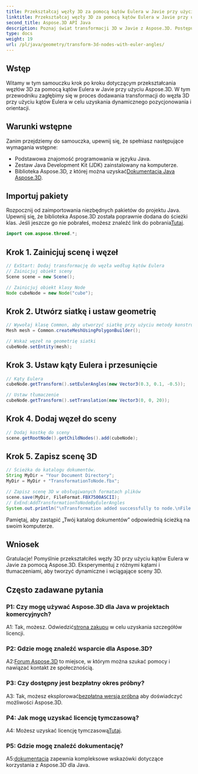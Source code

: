 ```yaml
---
title: Przekształcaj węzły 3D za pomocą kątów Eulera w Javie przy użyciu Aspose.3D
linktitle: Przekształcaj węzły 3D za pomocą kątów Eulera w Javie przy użyciu Aspose.3D
second_title: Aspose.3D API Java
description: Poznaj świat transformacji 3D w Javie z Aspose.3D. Postępuj zgodnie z naszym przewodnikiem krok po kroku, aby dodać dynamiczne kąty Eulera do węzłów 3D.
type: docs
weight: 19
url: /pl/java/geometry/transform-3d-nodes-with-euler-angles/
---
```

## Wstęp

Witamy w tym samouczku krok po kroku dotyczącym przekształcania węzłów 3D za pomocą kątów Eulera w Javie przy użyciu Aspose.3D. W tym przewodniku zagłębimy się w proces dodawania transformacji do węzła 3D przy użyciu kątów Eulera w celu uzyskania dynamicznego pozycjonowania i orientacji.

## Warunki wstępne

Zanim przejdziemy do samouczka, upewnij się, że spełniasz następujące wymagania wstępne:

- Podstawowa znajomość programowania w języku Java.
- Zestaw Java Development Kit (JDK) zainstalowany na komputerze.
-  Biblioteka Aspose.3D, z której można uzyskać[Dokumentacja Java Aspose.3D](https://reference.aspose.com/3d/java/).

## Importuj pakiety

 Rozpocznij od zaimportowania niezbędnych pakietów do projektu Java. Upewnij się, że biblioteka Aspose.3D została poprawnie dodana do ścieżki klas. Jeśli jeszcze go nie pobrałeś, możesz znaleźć link do pobrania[Tutaj](https://releases.aspose.com/3d/java/).

```java
import com.aspose.threed.*;
```

## Krok 1. Zainicjuj scenę i węzeł

```java
// ExStart: Dodaj transformację do węzła według kątów Eulera
// Zainicjuj obiekt sceny
Scene scene = new Scene();

// Zainicjuj obiekt klasy Node
Node cubeNode = new Node("cube");
```

## Krok 2. Utwórz siatkę i ustaw geometrię

```java
// Wywołaj klasę Common, aby utworzyć siatkę przy użyciu metody konstruktora wielokątów, aby ustawić instancję siatki
Mesh mesh = Common.createMeshUsingPolygonBuilder();

// Wskaż węzeł na geometrię siatki
cubeNode.setEntity(mesh);
```

## Krok 3. Ustaw kąty Eulera i przesunięcie

```java
// Kąty Eulera
cubeNode.getTransform().setEulerAngles(new Vector3(0.3, 0.1, -0.5));

// Ustaw tłumaczenie
cubeNode.getTransform().setTranslation(new Vector3(0, 0, 20));
```

## Krok 4. Dodaj węzeł do sceny

```java
// Dodaj kostkę do sceny
scene.getRootNode().getChildNodes().add(cubeNode);
```

## Krok 5. Zapisz scenę 3D

```java
// Ścieżka do katalogu dokumentów.
String MyDir = "Your Document Directory";
MyDir = MyDir + "TransformationToNode.fbx";

// Zapisz scenę 3D w obsługiwanych formatach plików
scene.save(MyDir, FileFormat.FBX7500ASCII);
// ExEnd:AddTransformationToNodeByEulerAngles
System.out.println("\nTransformation added successfully to node.\nFile saved at " + MyDir);
```

Pamiętaj, aby zastąpić „Twój katalog dokumentów” odpowiednią ścieżką na swoim komputerze.

## Wniosek

Gratulacje! Pomyślnie przekształciłeś węzły 3D przy użyciu kątów Eulera w Javie za pomocą Aspose.3D. Eksperymentuj z różnymi kątami i tłumaczeniami, aby tworzyć dynamiczne i wciągające sceny 3D.

## Często zadawane pytania

### P1: Czy mogę używać Aspose.3D dla Java w projektach komercyjnych?

 A1: Tak, możesz. Odwiedzić[strona zakupu](https://purchase.aspose.com/buy) w celu uzyskania szczegółów licencji.

### P2: Gdzie mogę znaleźć wsparcie dla Aspose.3D?

 A2:[Forum Aspose.3D](https://forum.aspose.com/c/3d/18) to miejsce, w którym można szukać pomocy i nawiązać kontakt ze społecznością.

### P3: Czy dostępny jest bezpłatny okres próbny?

 A3: Tak, możesz eksplorować[bezpłatna wersja próbna](https://releases.aspose.com/) aby doświadczyć możliwości Aspose.3D.

### P4: Jak mogę uzyskać licencję tymczasową?

 A4: Możesz uzyskać licencję tymczasową[Tutaj](https://purchase.aspose.com/temporary-license/).

### P5: Gdzie mogę znaleźć dokumentację?

 A5:[dokumentacja](https://reference.aspose.com/3d/java/) zapewnia kompleksowe wskazówki dotyczące korzystania z Aspose.3D dla Java.